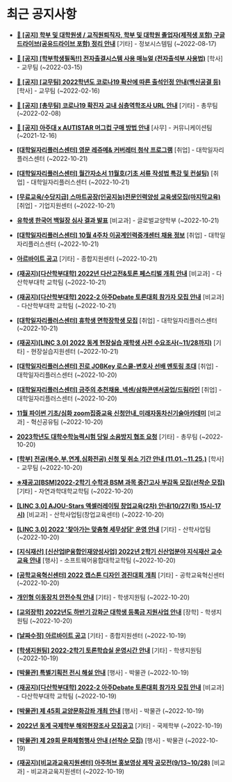 # 최근 공지사항

* **[📌 [공지] 학부 및 대학원생 / 교직원퇴직자, 학부 및 대학원 졸업자(제적생 포함) 구글드라이브(공유드라이브 포함) 정리 안내](http://ajou.ac.kr/kr/ajou/notice.do?mode=view&amp;articleNo=202858&amp;article.offset=0&amp;articleLimit=30)**
 [기타] - 정보시스템팀 (~2022-08-17)

* **[📌 [공지] [학부학생필독!!] 전자출결시스템 사용 매뉴얼 (전자출석부 사용법)](http://ajou.ac.kr/kr/ajou/notice.do?mode=view&amp;articleNo=192571&amp;article.offset=0&amp;articleLimit=30)**
 [학사] - 교무팀 (~2022-03-15)

* **[📌 [공지] [교무팀] 2022학년도 코로나19 확산에 따른 출석인정 안내(백신공결 등)](http://ajou.ac.kr/kr/ajou/notice.do?mode=view&amp;articleNo=180913&amp;article.offset=0&amp;articleLimit=30)**
 [학사] - 교무팀 (~2022-02-16)

* **[📌 [공지] [총무팀] 코로나19 확진자 교내 심층역학조사 URL 안내](http://ajou.ac.kr/kr/ajou/notice.do?mode=view&amp;articleNo=180493&amp;article.offset=0&amp;articleLimit=30)**
 [기타] - 총무팀 (~2022-02-08)

* **[📌 [공지] 아주대 x AUTISTAR 머그컵 구매 방법 안내](http://ajou.ac.kr/kr/ajou/notice.do?mode=view&amp;articleNo=147976&amp;article.offset=0&amp;articleLimit=30)**
 [사무] - 커뮤니케이션팀 (~2021-12-16)

* **[[대학일자리플러스센터] 영문 레쥬메&amp; 커버레터 첨삭 프로그램](http://ajou.ac.kr/kr/ajou/notice.do?mode=view&amp;articleNo=205360&amp;article.offset=0&amp;articleLimit=30)**
 [취업] - 대학일자리플러스센터 (~2022-10-21)

* **[[대학일자리플러스센터] 월간자소서 11월호(기초 서류 작성법 특강 및 컨설팅)](http://ajou.ac.kr/kr/ajou/notice.do?mode=view&amp;articleNo=205359&amp;article.offset=0&amp;articleLimit=30)**
 [취업] - 대학일자리플러스센터 (~2022-10-21)

* **[[무료교육/수당지급] 스마트공장(인공지능)전문인력양성 교육생모집(마지막교육)](http://ajou.ac.kr/kr/ajou/notice.do?mode=view&amp;articleNo=205358&amp;article.offset=0&amp;articleLimit=30)**
 [취업] - 기업지원센터 (~2022-10-21)

* **[유학생 한국어 백일장 심사 결과 발표](http://ajou.ac.kr/kr/ajou/notice.do?mode=view&amp;articleNo=205353&amp;article.offset=0&amp;articleLimit=30)**
 [비교과] - 글로벌교양학부 (~2022-10-21)

* **[[대학일자리플러스센터] 10월 4주차 이공계인력중개센터 채용 정보](http://ajou.ac.kr/kr/ajou/notice.do?mode=view&amp;articleNo=205351&amp;article.offset=0&amp;articleLimit=30)**
 [취업] - 대학일자리플러스센터 (~2022-10-21)

* **[아르바이트 공고](http://ajou.ac.kr/kr/ajou/notice.do?mode=view&amp;articleNo=205343&amp;article.offset=0&amp;articleLimit=30)**
 [기타] - 종합지원센터 (~2022-10-21)

* **[(재공지)[다산학부대학] 2022년 다산고전&amp;토론 페스티벌 개최 안내](http://ajou.ac.kr/kr/ajou/notice.do?mode=view&amp;articleNo=205342&amp;article.offset=0&amp;articleLimit=30)**
 [비교과] - 다산학부대학 교학팀 (~2022-10-21)

* **[(재공지)[다산학부대학] 2022-2 아주Debate 토론대회 참가자 모집 안내](http://ajou.ac.kr/kr/ajou/notice.do?mode=view&amp;articleNo=205341&amp;article.offset=0&amp;articleLimit=30)**
 [비교과] - 다산학부대학 교학팀 (~2022-10-21)

* **[[대학일자리플러스센터] 휴학생 면학장학생 모집](http://ajou.ac.kr/kr/ajou/notice.do?mode=view&amp;articleNo=205333&amp;article.offset=0&amp;articleLimit=30)**
 [취업] - 대학일자리플러스센터 (~2022-10-21)

* **[(재공지)[LINC 3.0] 2022 동계 현장실습 재학생 사전 수요조사(~11/28까지)](http://ajou.ac.kr/kr/ajou/notice.do?mode=view&amp;articleNo=205332&amp;article.offset=0&amp;articleLimit=30)**
 [기타] - 현장실습지원센터 (~2022-10-21)

* **[[대학일자리플러스센터] 진로 JOBKey 로스쿨-변호사 선배 멘토링 초대](http://ajou.ac.kr/kr/ajou/notice.do?mode=view&amp;articleNo=205324&amp;article.offset=0&amp;articleLimit=30)**
 [취업] - 대학일자리플러스센터 (~2022-10-20)

* **[[대학일자리플러스센터] 금주의 추천채용_넥센/삼화콘덴서공업/드림라인](http://ajou.ac.kr/kr/ajou/notice.do?mode=view&amp;articleNo=205323&amp;article.offset=0&amp;articleLimit=30)**
 [취업] - 대학일자리플러스센터 (~2022-10-20)

* **[11월 파이썬 기초/심화 zoom집중교육 신청안내_미래자동차신기술아카데미](http://ajou.ac.kr/kr/ajou/notice.do?mode=view&amp;articleNo=205317&amp;article.offset=0&amp;articleLimit=30)**
 [비교과] - 혁신공유팀 (~2022-10-20)

* **[2023학년도 대학수학능력시험 당일 소음방지 협조 요청](http://ajou.ac.kr/kr/ajou/notice.do?mode=view&amp;articleNo=205298&amp;article.offset=0&amp;articleLimit=30)**
 [기타] - 총무팀 (~2022-10-20)

* **[[학부] 전공(복수,부,연계,심화전공) 신청 및 취소 기간 안내 (11.01.~11.25.)](http://ajou.ac.kr/kr/ajou/notice.do?mode=view&amp;articleNo=205295&amp;article.offset=0&amp;articleLimit=30)**
 [학사] - 교무팀 (~2022-10-20)

* **[※재공고[BSM]2022-2학기 수학과 BSM 과목 중간고사 부감독 모집(선착순 모집)](http://ajou.ac.kr/kr/ajou/notice.do?mode=view&amp;articleNo=205285&amp;article.offset=0&amp;articleLimit=30)**
 [기타] - 자연과학대학교학팀 (~2022-10-20)

* **[[LINC 3.0] AJOU-Stars 액셀러레이팅 창업교육(2차) 안내(10/27(목) 15시-17시)](http://ajou.ac.kr/kr/ajou/notice.do?mode=view&amp;articleNo=205279&amp;article.offset=0&amp;articleLimit=30)**
 [비교과] - 산학사업팀(창업교육센터) (~2022-10-20)

* **[[LINC 3.0] 2022 &#x27;찾아가는 맞춤형 세무상담&#x27; 운영 안내](http://ajou.ac.kr/kr/ajou/notice.do?mode=view&amp;articleNo=205276&amp;article.offset=0&amp;articleLimit=30)**
 [기타] - 산학사업팀 (~2022-10-20)

* **[[지식재산] [신산업IP융합인재양성사업] 2022년 2학기 신산업분야 지식재산 교수교육 안내](http://ajou.ac.kr/kr/ajou/notice.do?mode=view&amp;articleNo=205272&amp;article.offset=0&amp;articleLimit=30)**
 [행사] - 소프트웨어융합대학교학팀 (~2022-10-20)

* **[[공학교육혁신센터] 2022 캡스톤 디자인 경진대회 개최](http://ajou.ac.kr/kr/ajou/notice.do?mode=view&amp;articleNo=205271&amp;article.offset=0&amp;articleLimit=30)**
 [기타] - 공학교육혁신센터 (~2022-10-20)

* **[개인형 이동장치 안전수칙 안내](http://ajou.ac.kr/kr/ajou/notice.do?mode=view&amp;articleNo=205264&amp;article.offset=0&amp;articleLimit=30)**
 [기타] - 학생지원팀 (~2022-10-20)

* **[[교외장학] 2022년도 하반기 강화군 대학생 등록금 지원사업 안내](http://ajou.ac.kr/kr/ajou/notice.do?mode=view&amp;articleNo=205262&amp;article.offset=0&amp;articleLimit=30)**
 [장학] - 학생지원팀 (~2022-10-20)

* **[[날짜수정] 아르바이트 공고](http://ajou.ac.kr/kr/ajou/notice.do?mode=view&amp;articleNo=205256&amp;article.offset=0&amp;articleLimit=30)**
 [기타] - 종합지원센터 (~2022-10-19)

* **[[학생지원팀] 2022-2학기 토론학습실 운영시간 안내](http://ajou.ac.kr/kr/ajou/notice.do?mode=view&amp;articleNo=205249&amp;article.offset=0&amp;articleLimit=30)**
 [기타] - 학생지원팀 (~2022-10-19)

* **[[박물관] 특별기획전 전시 해설 안내](http://ajou.ac.kr/kr/ajou/notice.do?mode=view&amp;articleNo=205235&amp;article.offset=0&amp;articleLimit=30)**
 [행사] - 박물관 (~2022-10-19)

* **[(재공지)[다산학부대학] 2022-2 아주Debate 토론대회 참가자 모집 안내](http://ajou.ac.kr/kr/ajou/notice.do?mode=view&amp;articleNo=205234&amp;article.offset=0&amp;articleLimit=30)**
 [비교과] - 다산학부대학 교학팀 (~2022-10-19)

* **[[박물관] 제 45회 교양문화강좌 개최 안내](http://ajou.ac.kr/kr/ajou/notice.do?mode=view&amp;articleNo=205233&amp;article.offset=0&amp;articleLimit=30)**
 [행사] - 박물관 (~2022-10-19)

* **[2022년 동계 국제학부 해외현장조사 모집공고](http://ajou.ac.kr/kr/ajou/notice.do?mode=view&amp;articleNo=205230&amp;article.offset=0&amp;articleLimit=30)**
 [기타] - 국제학부 (~2022-10-19)

* **[[박물관] 제 29회 문화체험행사 안내 (선착순 모집)](http://ajou.ac.kr/kr/ajou/notice.do?mode=view&amp;articleNo=205227&amp;article.offset=0&amp;articleLimit=30)**
 [행사] - 박물관 (~2022-10-19)

* **[(재공지)[비교과교육지원센터] 아주허브 홍보영상 제작 공모전(9/13~10/28)](http://ajou.ac.kr/kr/ajou/notice.do?mode=view&amp;articleNo=205224&amp;article.offset=0&amp;articleLimit=30)**
 [비교과] - 비교과교육지원센터 (~2022-10-19)
